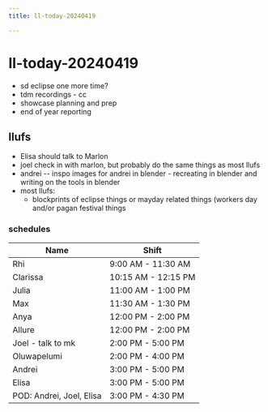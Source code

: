 ```yaml
---
title: ll-today-20240419

---
```


# ll-today-20240419

- sd eclipse one more time?
- tdm recordings - cc
- showcase planning and prep
- end of year reporting

## llufs
- Elisa should talk to Marlon
- joel check in with marlon, but probably do the same things as most llufs
- andrei -- inspo images for andrei in blender - recreating in blender and writing on the tools in blender
- most llufs:
    - blockprints of eclipse things or mayday related things   (workers day and/or pagan festival things
### schedules


| Name            | Shift             |
|-----------------|-------------------|
| Rhi       | 9:00 AM - 11:30 AM |
| Clarissa        | 10:15 AM - 12:15 PM   |
| Julia           | 11:00 AM - 1:00 PM |
| Max             | 11:30 AM - 1:30 PM   |
| Anya            | 12:00 PM - 2:00 PM |
| Allure          | 12:00 PM - 2:00 PM |
| Joel   - talk to mk          | 2:00 PM - 5:00 PM |
| Oluwapelumi     | 2:00 PM - 4:00 PM |
| Andrei          | 3:00 PM - 5:00 PM |
| Elisa           | 3:00 PM - 5:00 PM |
| POD: Andrei, Joel, Elisa | 3:00 PM - 4:30 PM |

